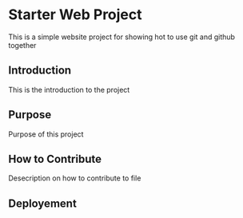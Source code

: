 # Starter Web Project
This is a simple website project for showing hot to use git and github together
## Introduction
This is the introduction to the project
## Purpose
Purpose of this project
## How to Contribute
Desecription on how to contribute to file 

## Deployement